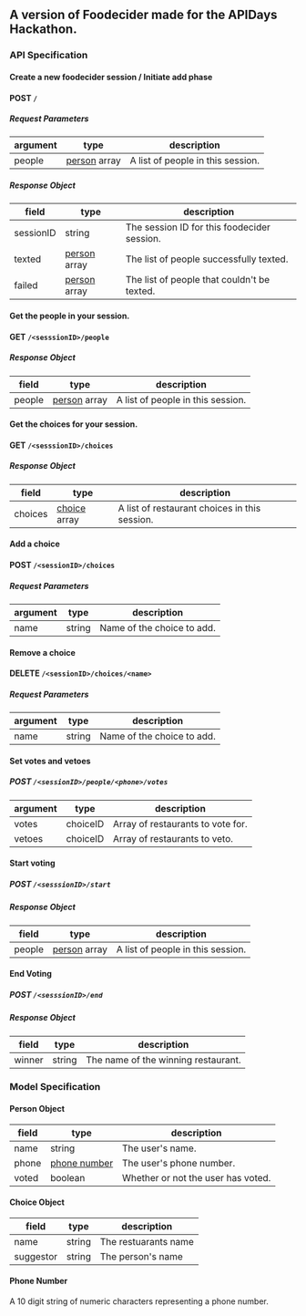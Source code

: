 ## A version of Foodecider made for the APIDays Hackathon.

### API Specification

#### Create a new foodecider session / Initiate add phase
#### POST `/`
##### Request Parameters
|argument	|type				|description									|
|-----------|-------------------|-----------------------------------------------|
|people		|[person]() array	|A list of people in this session.				|
##### Response Object
|field		|type				|description									|
|-----------|-------------------|-----------------------------------------------|
|sessionID	|string				|The session ID for this foodecider session.	|
|texted		|[person]() array	|The list of people successfully texted.		|
|failed		|[person]() array	|The list of people that couldn't be texted.	|

#### Get the people in your session.
#### GET `/<sesssionID>/people`
##### Response Object
|field		|type				|description						|
|-----------|-------------------|-----------------------------------|
|people		|[person]() array	|A list of people in this session.	|

#### Get the choices for your session.
#### GET `/<sesssionID>/choices`
##### Response Object
|field		|type			|description									|
|-----------|---------------|-----------------------------------------------|
|choices	|[choice]() array	|A list of restaurant choices in this session.	|

#### Add a choice
#### POST `/<sessionID>/choices`
##### Request Parameters
|argument	|type	|description				|
|-----------|-------|---------------------------|
|name		|string	|Name of the choice to add.	|

#### Remove a choice
#### DELETE `/<sessionID>/choices/<name>`
##### Request Parameters
|argument	|type	|description				|
|-----------|-------|---------------------------|
|name		|string	|Name of the choice to add.	|

#### Set votes and vetoes
##### POST `/<sessionID>/people/<phone>/votes`
|argument	|type		|description						|
|-----------|-----------|-----------------------------------|
|votes		|choiceID	|Array of restaurants to vote for.	|
|vetoes		|choiceID	|Array of restaurants to veto.		|

#### Start voting
##### POST `/<sesssionID>/start`
##### Response Object
|field		|type				|description						|
|-----------|-------------------|-----------------------------------|
|people		|[person]() array	|A list of people in this session.	|

#### End Voting
##### POST `/<sesssionID>/end`
##### Response Object
|field		|type	|description							|
|-----------|---------------|-------------------------------|
|winner		|string	|The name of the winning restaurant.	|

### Model Specification
#### Person Object
|field		|type				|description						|
|-----------|-------------------|-----------------------------------|
|name		|string				|The user's name.					|
|phone		|[phone number]()	|The user's phone number.			|
|voted		|boolean			|Whether or not the user has voted.	|

#### Choice Object
|field		|type				|description						|
|-----------|-------------------|-----------------------------------|
|name		|string				|The restuarants name |
|suggestor		|string				|The person's name |

#### Phone Number
A 10 digit string of numeric characters representing a phone number.

[person]: /README.md#person-object
[phone number]: ./README.md#phone-number
